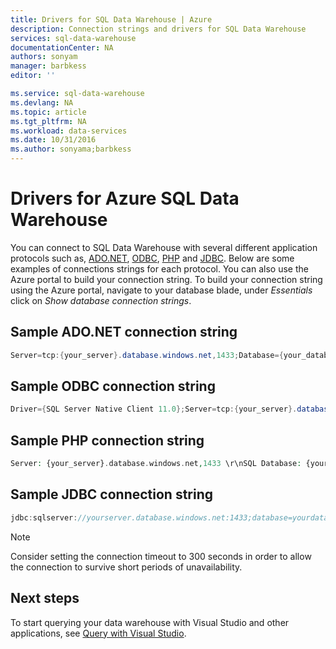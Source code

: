 ```yaml
---
title: Drivers for SQL Data Warehouse | Azure
description: Connection strings and drivers for SQL Data Warehouse
services: sql-data-warehouse
documentationCenter: NA
authors: sonyam
manager: barbkess
editor: ''

ms.service: sql-data-warehouse
ms.devlang: NA
ms.topic: article
ms.tgt_pltfrm: NA
ms.workload: data-services
ms.date: 10/31/2016
ms.author: sonyama;barbkess
---
```


# Drivers for Azure SQL Data Warehouse
You can connect to SQL Data Warehouse with several different application protocols such as, [ADO.NET][ADO.NET], [ODBC][ODBC], [PHP][PHP] and [JDBC][JDBC]. Below are some examples of connections strings for each protocol.  You can also use the Azure portal to build your connection string.  To build your connection string using the Azure portal, navigate to your database blade, under *Essentials* click on *Show database connection strings*.

## Sample ADO.NET connection string

```C#
Server=tcp:{your_server}.database.windows.net,1433;Database={your_database};User ID={your_user_name};Password={your_password_here};Encrypt=True;TrustServerCertificate=False;Connection Timeout=30;
```

## Sample ODBC connection string

```C#
Driver={SQL Server Native Client 11.0};Server=tcp:{your_server}.database.windows.net,1433;Database={your_database};Uid={your_user_name};Pwd={your_password_here};Encrypt=yes;TrustServerCertificate=no;Connection Timeout=30;
```

## Sample PHP connection string

```PHP
Server: {your_server}.database.windows.net,1433 \r\nSQL Database: {your_database}\r\nUser Name: {your_user_name}\r\n\r\nPHP Data Objects(PDO) Sample Code:\r\n\r\ntry {\r\n   $conn = new PDO ( \"sqlsrv:server = tcp:{your_server}.database.windows.net,1433; Database = {your_database}\", \"{your_user_name}\", \"{your_password_here}\");\r\n    $conn->setAttribute( PDO::ATTR_ERRMODE, PDO::ERRMODE_EXCEPTION );\r\n}\r\ncatch ( PDOException $e ) {\r\n   print( \"Error connecting to SQL Server.\" );\r\n   die(print_r($e));\r\n}\r\n\rSQL Server Extension Sample Code:\r\n\r\n$connectionInfo = array(\"UID\" => \"{your_user_name}\", \"pwd\" => \"{your_password_here}\", \"Database\" => \"{your_database}\", \"LoginTimeout\" => 30, \"Encrypt\" => 1, \"TrustServerCertificate\" => 0);\r\n$serverName = \"tcp:{your_server}.database.windows.net,1433\";\r\n$conn = sqlsrv_connect($serverName, $connectionInfo);
```

## Sample JDBC connection string

```Java
jdbc:sqlserver://yourserver.database.windows.net:1433;database=yourdatabase;user={your_user_name};password={your_password_here};encrypt=true;trustServerCertificate=false;hostNameInCertificate=*.database.windows.net;loginTimeout=30;
```

> [!NOTE]
> Consider setting the connection timeout to 300 seconds in order to allow the connection to survive short periods of  unavailability.

## Next steps
To start querying your data warehouse with Visual Studio and other applications, see [Query with Visual Studio][Query with Visual Studio].

<!--Image references-->

<!--Azure.com references-->
 [Query with Visual Studio]: ./sql-data-warehouse-query-visual-studio.md

<!--MSDN references-->
[ADO.NET]: https://msdn.microsoft.com/zh-cn/library/e80y5yhx(v=vs.110).aspx
[ODBC]: https://msdn.microsoft.com/zh-cn/library/jj730314.aspx
[PHP]: https://msdn.microsoft.com/zh-cn/library/cc296172.aspx?f=255&MSPPError=-2147217396
[JDBC]: https://msdn.microsoft.com/zh-cn/library/mt484311(v=sql.110).aspx

<!--Other references-->